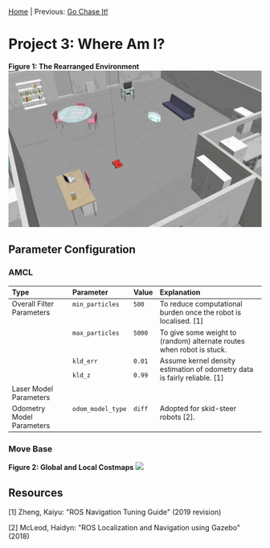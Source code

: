 [Home](../../README.md) | Previous: [Go Chase It!](../p2/p2-go-chase-it.md)

# Project 3: Where Am I?

__Figure 1: The Rearranged Environment__
!['Where Am I?' Animated GIF](./img/img2.png)

## Parameter Configuration

### AMCL

<table>
    <thead>
        <tr>
            <th>Type</th>
            <th>Parameter</th>
            <th>Value</th>
            <th>Explanation</th>
        </tr>
    </thead>
    <tbody>
        <style>
            tr {text-align:left; vertical-align:top}
        </style>
        <tr>
            <td rowspan=4>Overall Filter Parameters</td>
            <td><code>min_particles</code></td>
            <td><code>500</code></td>
            <td>To reduce computational burden once the robot is localised. [1]</td>
        </tr>
        <tr>
            <td><code>max_particles</code></td>
            <td><code>5000</code></td>
            <td>To give some weight to (random) alternate routes when robot is stuck.</td>
        </tr>
        <tr>
            <td><code>kld_err</code></td>
            <td><code>0.01</code></td>
            <td rowspan=2>Assume kernel density estimation of odometry data is fairly reliable. [1]</td>
        </tr>
            <td><code>kld_z</code></td>
            <td><code>0.99</code></td>
        </tr>
        <tr>
            <td rowspan=1>Laser Model Parameters</td>
        </tr>
        <tr>
            <td rowspan=1>Odometry Model Parameters</td>
            <td><code>odom_model_type</code></td>
            <td><code>diff</code></td>
            <td>Adopted for skid-steer robots [2].</td>
        </tr>
    </tbody>
</table>

### Move Base

__Figure 2: Global and Local Costmaps__
![](./img/mov6.gif)

## Resources

[1] Zheng, Kaiyu: "ROS Navigation Tuning Guide" (2019 revision)

[2] McLeod, Haidyn: "ROS Localization and Navigation using Gazebo" (2018)
